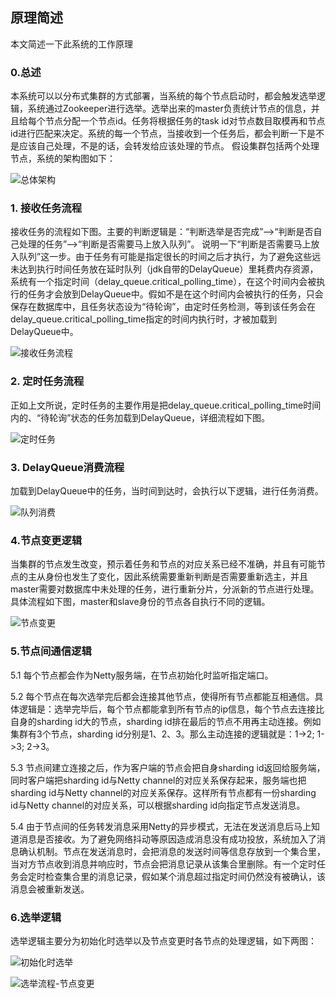 ## 原理简述
本文简述一下此系统的工作原理

### 0.总述
本系统可以以分布式集群的方式部署，当系统的每个节点启动时，都会触发选举逻辑，系统通过Zookeeper进行选举。选举出来的master负责统计节点的信息，并且给每个节点分配一个节点id。任务将根据任务的task id对节点数目取模再和节点id进行匹配来决定。系统的每一个节点，当接收到一个任务后，都会判断一下是不是应该自己处理，不是的话，会转发给应该处理的节点。
假设集群包括两个处理节点，系统的架构图如下：

![总体架构](https://github.com/cjyfff/c-delay-queue/blob/master/principle/img/%E6%80%BB%E4%BD%93%E6%9E%B6%E6%9E%84.png)


### 1. 接收任务流程
接收任务的流程如下图。主要的判断逻辑是：“判断选举是否完成”-->“判断是否自己处理的任务”-->“判断是否需要马上放入队列”。
说明一下“判断是否需要马上放入队列”这一步。由于任务有可能是指定很长的时间之后才执行，为了避免这些远未达到执行时间任务放在延时队列（jdk自带的DelayQueue）里耗费内存资源，系统有一个指定时间（delay_queue.critical_polling_time），在这个时间内会被执行的任务才会放到DelayQueue中。假如不是在这个时间内会被执行的任务，只会保存在数据库中，且任务状态设为“待轮询”，由定时任务检测，等到该任务会在delay_queue.critical_polling_time指定的时间内执行时，才被加载到DelayQueue中。

![接收任务流程](https://github.com/cjyfff/c-delay-queue/blob/master/principle/img/%E6%8E%A5%E6%94%B6%E4%BB%BB%E5%8A%A1%E6%B5%81%E7%A8%8B.png)

### 2. 定时任务流程
正如上文所说，定时任务的主要作用是把delay_queue.critical_polling_time时间内的、“待轮询”状态的任务加载到DelayQueue，详细流程如下图。

![定时任务](https://github.com/cjyfff/c-delay-queue/blob/master/principle/img/%E5%AE%9A%E6%97%B6%E4%BB%BB%E5%8A%A1%E6%B5%81%E7%A8%8B.png)

### 3. DelayQueue消费流程
加载到DelayQueue中的任务，当时间到达时，会执行以下逻辑，进行任务消费。

![队列消费](https://github.com/cjyfff/c-delay-queue/blob/master/principle/img/%E9%98%9F%E5%88%97%E6%B6%88%E8%B4%B9%E6%B5%81%E7%A8%8B.png)

### 4.节点变更逻辑
当集群的节点发生改变，预示着任务和节点的对应关系已经不准确，并且有可能节点的主从身份也发生了变化，因此系统需要重新判断是否需要重新选主，并且master需要对数据库中未处理的任务，进行重新分片，分派新的节点进行处理。具体流程如下图，master和slave身份的节点各自执行不同的逻辑。

![节点变更](https://github.com/cjyfff/c-delay-queue/blob/master/principle/img/%E8%8A%82%E7%82%B9%E5%8F%98%E6%9B%B4%E6%B5%81%E7%A8%8B.png)

### 5.节点间通信逻辑
5.1 每个节点都会作为Netty服务端，在节点初始化时监听指定端口。

5.2 每个节点在每次选举完后都会连接其他节点，使得所有节点都能互相通信。具体逻辑是：选举完毕后，每个节点都能拿到所有节点的ip信息，每个节点去连接比自身的sharding id大的节点，sharding id排在最后的节点不用再主动连接。例如集群有3个节点，sharding id分别是1、2、3。那么主动连接的逻辑就是：1->2; 1->3; 2->3。

5.3 节点间建立连接之后，作为客户端的节点会把自身sharding id返回给服务端，同时客户端把sharding id与Netty channel的对应关系保存起来，服务端也把sharding id与Netty channel的对应关系保存。这样所有节点都有一份sharding id与Netty channel的对应关系，可以根据sharding id向指定节点发送消息。

5.4 由于节点间的任务转发消息采用Netty的异步模式，无法在发送消息后马上知道消息是否接收。为了避免网络抖动等原因造成消息没有成功投放，系统加入了消息确认机制。节点在发送消息时，会把消息的发送时间等信息存放到一个集合里，当对方节点收到消息并响应时，节点会把消息记录从该集合里删除。有一个定时任务会定时检查集合里的消息记录，假如某个消息超过指定时间仍然没有被确认，该消息会被重新发送。

### 6.选举逻辑
选举逻辑主要分为初始化时选举以及节点变更时各节点的处理逻辑，如下两图：

![初始化时选举](https://github.com/cjyfff/c-delay-queue/blob/master/principle/img/%E9%80%89%E4%B8%BE%E6%B5%81%E7%A8%8B-%E5%88%9D%E5%A7%8B%E5%8C%96.png)

![选举流程-节点变更](https://github.com/cjyfff/c-delay-queue/blob/master/principle/img/%E9%80%89%E4%B8%BE%E6%B5%81%E7%A8%8B-%E8%8A%82%E7%82%B9%E5%8F%98%E6%9B%B4.png)
